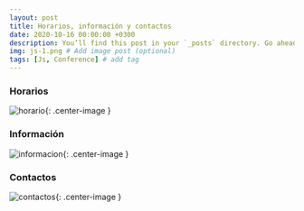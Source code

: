 ```yaml
---
layout: post
title: Horarios, información y contactos
date: 2020-10-16 00:00:00 +0300
description: You’ll find this post in your `_posts` directory. Go ahead and edit it and re-build the site to see your changes. # Add post description (optional)
img: js-1.png # Add image post (optional)
tags: [Js, Conference] # add tag
---
```


### Horarios
![horario]({{site.baseurl}}/assets/img/horario-atencion.jpg){: .center-image }



### Información
![informacion]({{site.baseurl}}/assets/img/Info-2.jpg){: .center-image }



### Contactos
![contactos]({{site.baseurl}}/assets/img/contacto-1.jpg){: .center-image }

